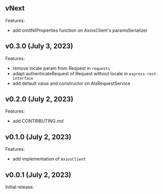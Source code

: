 ## vNext

Features:

- add omitNilProperties function on AxiosClient's paramsSerializer

## v0.3.0 (July 3, 2023)

Features:

- remove locale param from Request in `requests`
- adapt authenticateRequest of Request without locale in
  `express-rest-interface`
- add default value and constructor on AlsRequestService

## v0.2.0 (July 2, 2023)

Features:

- add CONTRIBUTING.md

## v0.1.0 (July 2, 2023)

Features:

- add implementation of `AxiosClient`

## v0.0.1 (July 2, 2023)

Initial release.
